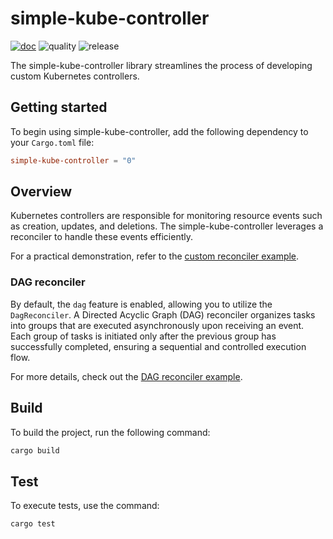 # simple-kube-controller

[![doc](https://docs.rs/simple-kube-controller/badge.svg)](https://docs.rs/simple-kube-controller/latest/simple_kube_controller/)
![quality](https://github.com/therealm-tech/simple-kube-controller/actions/workflows/quality.yml/badge.svg)
![release](https://github.com/therealm-tech/simple-kube-controller/actions/workflows/release.yml/badge.svg)

The simple-kube-controller library streamlines the process of developing custom Kubernetes controllers.

## Getting started

To begin using simple-kube-controller, add the following dependency to your `Cargo.toml` file:
```toml
simple-kube-controller = "0"
```

## Overview

Kubernetes controllers are responsible for monitoring resource events such as creation, updates, and deletions. The simple-kube-controller leverages a reconciler to handle these events efficiently.

For a practical demonstration, refer to the [custom reconciler example](examples/custom-reconciler.rs).

### DAG reconciler

By default, the `dag` feature is enabled, allowing you to utilize the `DagReconciler`. A Directed Acyclic Graph (DAG) reconciler organizes tasks into groups that are executed asynchronously upon receiving an event. Each group of tasks is initiated only after the previous group has successfully completed, ensuring a sequential and controlled execution flow.

For more details, check out the [DAG reconciler example](examples/dag-reconciler.rs).

## Build

To build the project, run the following command:
```bash
cargo build
```

## Test

To execute tests, use the command:
```bash
cargo test
```
